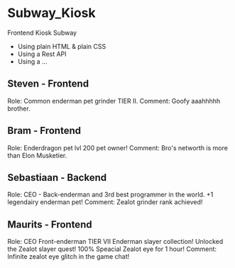 # Subway_Kiosk
Frontend Kiosk Subway

- Using plain HTML & plain CSS
- Using a Rest API
- Using a ...

## Steven - Frontend
Role: Common enderman pet grinder TIER II.
Comment: Goofy aaahhhhh brother.
## Bram - Frontend
Role: Enderdragon pet lvl 200 pet owner!
Comment: Bro's networth is more than Elon Musketier.
## Sebastiaan - Backend
Role: CEO - Back-enderman and 3rd best programmer in the world. +1 legendairy enderman pet!
Comment: Zealot grinder rank achieved!
## Maurits - Frontend
Role: CEO Front-enderman TIER VII Enderman slayer collection! Unlocked the Zealot slayer quest! 100% Speacial Zealot eye for 1 hour!
Comment: Infinite zealot eye glitch in the game chat!
